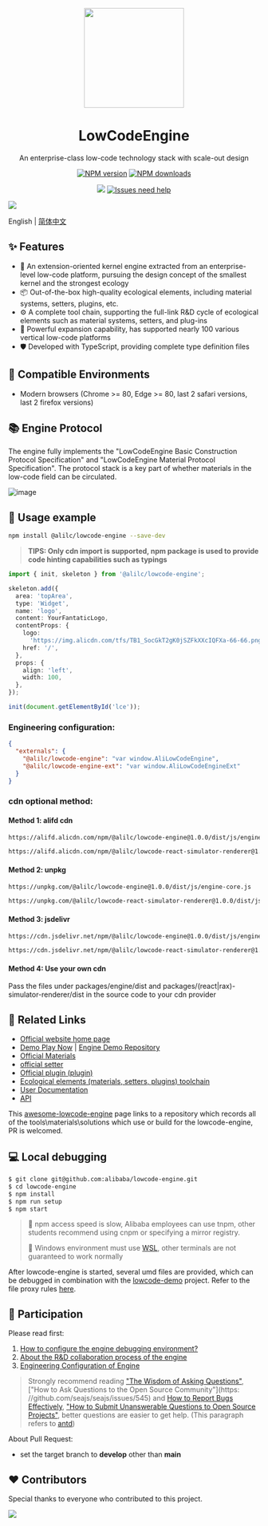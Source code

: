 <p align="center">
  <a href="http://lowcode-engine.cn">
    <img width="200" src="https://img.alicdn.com/imgextra/i3/O1CN01i8K9cD1d0HU7TjDtv_!!6000000003673-2-tps-500-591.png">
  </a>
</p>

<h1 align="center">LowCodeEngine</h1>

<div align="center">

An enterprise-class low-code technology stack with scale-out design

[![NPM version][npm-image]][npm-url] [![NPM downloads][download-image]][download-url]

[![][issues-helper-image]][issues-helper-url] [![Issues need help][help-wanted-image]][help-wanted-url]

[npm-image]: https://img.shields.io/npm/v/@alilc/lowcode-engine.svg?style=flat-square
[npm-url]: http://npmjs.org/package/@alilc/lowcode-engine

[download-image]: https://img.shields.io/npm/dm/@alilc/lowcode-engine.svg?style=flat-square
[download-url]: https://npmjs.org/package/@alilc/lowcode-engine
[help-wanted-image]: https://flat.badgen.net/github/label-issues/alibaba/lowcode-engine/help%20wanted/open
[help-wanted-url]: https://github.com/alibaba/lowcode-engine/issues?q=is%3Aopen+is%3Aissue+label%3A%22help+wanted%22

[issues-helper-image]: https://img.shields.io/badge/using-issues--helper-orange?style=flat-square
[issues-helper-url]: https://github.com/actions-cool/issues-helper

</div>

[![](https://img.alicdn.com/imgextra/i2/O1CN01UhoS7C1sNNhySvfWi_!!6000000005754-2-tps-2878-1588.png)](http://lowcode-engine.cn)

English | [简体中文](./packages/engine/README-zh_CN.md)

## ✨ Features

- 🌈 An extension-oriented kernel engine extracted from an enterprise-level low-code platform, pursuing the design concept of the smallest kernel and the strongest ecology
- 📦 Out-of-the-box high-quality ecological elements, including material systems, setters, plugins, etc.
- ⚙️ A complete tool chain, supporting the full-link R&D cycle of ecological elements such as material systems, setters, and plug-ins
- 🔌 Powerful expansion capability, has supported nearly 100 various vertical low-code platforms
- 🛡 Developed with TypeScript, providing complete type definition files

## 🎯 Compatible Environments

- Modern browsers (Chrome >= 80, Edge >= 80, last 2 safari versions, last 2 firefox versions)

## 📚 Engine Protocol

The engine fully implements the "LowCodeEngine Basic Construction Protocol Specification" and "LowCodeEngine Material Protocol Specification". The protocol stack is a key part of whether materials in the low-code field can be circulated.

![image](https://img.alicdn.com/imgextra/i3/O1CN01IisBcy1dNBIg16QFM_!!6000000003723-2-tps-1916-1070.png)

## 🌰 Usage example

```bash
npm install @alilc/lowcode-engine --save-dev
```

> **TIPS: Only cdn import is supported, npm package is used to provide code hinting capabilities such as typings**

```ts
import { init, skeleton } from '@alilc/lowcode-engine';

skeleton.add({
  area: 'topArea',
  type: 'Widget',
  name: 'logo',
  content: YourFantaticLogo,
  contentProps: {
    logo:
      'https://img.alicdn.com/tfs/TB1_SocGkT2gK0jSZFkXXcIQFXa-66-66.png',
    href: '/',
  },
  props: {
    align: 'left',
    width: 100,
  },
});

init(document.getElementById('lce'));
```

### Engineering configuration:
```json
{
  "externals": {
    "@alilc/lowcode-engine": "var window.AliLowCodeEngine",
    "@alilc/lowcode-engine-ext": "var window.AliLowCodeEngineExt"
  }
}
```

### cdn optional method:
#### Method 1: alifd cdn
```html
https://alifd.alicdn.com/npm/@alilc/lowcode-engine@1.0.0/dist/js/engine-core.js

https://alifd.alicdn.com/npm/@alilc/lowcode-react-simulator-renderer@1.0.0/dist/js/react-simulator-renderer.js
```

#### Method 2: unpkg
```html
https://unpkg.com/@alilc/lowcode-engine@1.0.0/dist/js/engine-core.js

https://unpkg.com/@alilc/lowcode-react-simulator-renderer@1.0.0/dist/js/react-simulator-renderer.js
```

#### Method 3: jsdelivr
```html
https://cdn.jsdelivr.net/npm/@alilc/lowcode-engine@1.0.0/dist/js/engine-core.js

https://cdn.jsdelivr.net/npm/@alilc/lowcode-react-simulator-renderer@1.0.0/dist/js/react-simulator-renderer.js
```

#### Method 4: Use your own cdn
Pass the files under packages/engine/dist and packages/(react|rax)-simulator-renderer/dist in the source code to your cdn provider

## 🔗 Related Links

- [Official website home page](http://lowcode-engine.cn/)
- [Demo Play Now](http://lowcode-engine.cn/demo) | [Engine Demo Repository](https://github.com/alibaba/lowcode-demo)
- [Official Materials](https://github.com/alibaba/lowcode-materials)
- [official setter](https://github.com/alibaba/lowcode-engine-ext)
- [Official plugin (plugin)](https://github.com/alibaba/lowcode-plugins)
- [Ecological elements (materials, setters, plugins) toolchain](https://www.yuque.com/lce/doc/ulvlkz)
- [User Documentation](http://lowcode-engine.cn/docV2)
- [API](http://lowcode-engine.cn/docV2/vlmeme)

This [awesome-lowcode-engine](https://github.com/lowcode-workspace/awesome-lowcode-engine) page links to a repository which records all of the tools\materials\solutions which use or build for the lowcode-engine, PR is welcomed.

## 💻 Local debugging

```bash
$ git clone git@github.com:alibaba/lowcode-engine.git
$ cd lowcode-engine
$ npm install
$ npm run setup
$ npm start
```

> 📢 npm access speed is slow, Alibaba employees can use tnpm, other students recommend using cnpm or specifying a mirror registry.
>
> 📢 Windows environment must use [WSL](https://docs.microsoft.com/en-us/windows/wsl/install), other terminals are not guaranteed to work normally

After lowcode-engine is started, several umd files are provided, which can be debugged in combination with the [lowcode-demo](https://github.com/alibaba/lowcode-demo) project. Refer to the file proxy rules [here](https://www.yuque.com/lce/doc/glz0fx).

## 🤝 Participation

Please read first:
1. [How to configure the engine debugging environment? ](https://www.yuque.com/lce/doc/glz0fx)
2. [About the R&D collaboration process of the engine](https://www.yuque.com/lce/doc/contributing)
3. [Engineering Configuration of Engine](https://www.yuque.com/lce/doc/gxwqg6)

> Strongly recommend reading ["The Wisdom of Asking Questions"](https://github.com/ryanhanwu/How-To-Ask-Questions-The-Smart-Way), ["How to Ask Questions to the Open Source Community"](https: //github.com/seajs/seajs/issues/545) and [How to Report Bugs Effectively](http://www.chiark.greenend.org.uk/%7Esgtatham/bugs-cn.html), [ "How to Submit Unanswerable Questions to Open Source Projects"](https://zhuanlan.zhihu.com/p/25795393), better questions are easier to get help. (This paragraph refers to [antd](https://github.com/ant-design/ant-design))

About Pull Request:
- set the target branch to **develop** other than **main**

## ❤️ Contributors

Special thanks to everyone who contributed to this project.

<p>
<a href="https://github.com/alibaba/lowcode-engine/graphs/contributors"><img src="https://contrib.rocks/image?repo=alibaba/lowcode-engine" /></a>
</p>